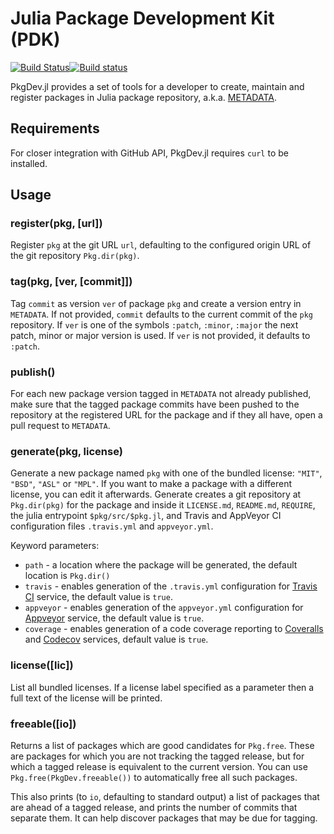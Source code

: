 # Julia Package Development Kit (PDK)

[![Build Status](https://travis-ci.org/JuliaLang/PkgDev.jl.svg?branch=master)](https://travis-ci.org/JuliaLang/PkgDev.jl)[![Build status](https://ci.appveyor.com/api/projects/status/gnd6dqbdaxcx1c23/branch/master?svg=true)](https://ci.appveyor.com/project/wildart/pkgdev-jl/branch/master)

PkgDev.jl provides a set of tools for a developer to create, maintain and register packages in Julia package repository, a.k.a. [METADATA](https://github.com/JuliaLang/METADATA.jl).

## Requirements
For closer integration with GitHub API, PkgDev.jl requires `curl` to be installed.

## Usage

### register(pkg, [url])
Register `pkg` at the git URL `url`, defaulting to the configured origin URL of the git repository `Pkg.dir(pkg)`.

### tag(pkg, [ver, [commit]])
Tag `commit` as version `ver` of package `pkg` and create a version entry in `METADATA`. If not provided, `commit` defaults to the current commit of the `pkg` repository. If `ver` is one of the symbols `:patch`, `:minor`, `:major` the next patch, minor or major version is used. If `ver` is not provided, it defaults to `:patch`.

### publish()
For each new package version tagged in `METADATA` not already published, make sure that the tagged package commits have been pushed to the repository at the registered URL for the package and if they all have, open a pull request to `METADATA`.

### generate(pkg, license)
Generate a new package named `pkg` with one of the bundled license: `"MIT"`, `"BSD"`, `"ASL"` or `"MPL"`. If you want to make a package with a different license, you can edit it afterwards. Generate creates a git repository at `Pkg.dir(pkg)` for the package and inside it `LICENSE.md`, `README.md`, `REQUIRE`, the julia entrypoint `$pkg/src/$pkg.jl`, and Travis and AppVeyor CI configuration files `.travis.yml` and `appveyor.yml`.

Keyword parameters:

* `path` - a location where the package will be generated, the default location is `Pkg.dir()`
* `travis` - enables generation of the `.travis.yml` configuration for [Travis CI](https://travis-ci.org/) service, the default value is `true`.
* `appveyor` - enables generation of the `appveyor.yml` configuration for [Appveyor](http://www.appveyor.com/) service, the default value is `true`.
* `coverage` - enables generation of a code coverage reporting to [Coveralls](https://coveralls.io) and [Codecov](https://codecov.io) services, default value is `true`.

### license([lic])
List all bundled licenses. If a license label specified as a parameter then a full text of the license will be printed.

### freeable([io])
Returns a list of packages which are good candidates for
`Pkg.free`. These are packages for which you are not tracking the
tagged release, but for which a tagged release is equivalent to the
current version. You can use `Pkg.free(PkgDev.freeable())` to
automatically free all such packages.

This also prints (to `io`, defaulting to standard output) a list of
packages that are ahead of a tagged release, and prints the number of
commits that separate them. It can help discover packages that may be
due for tagging.
